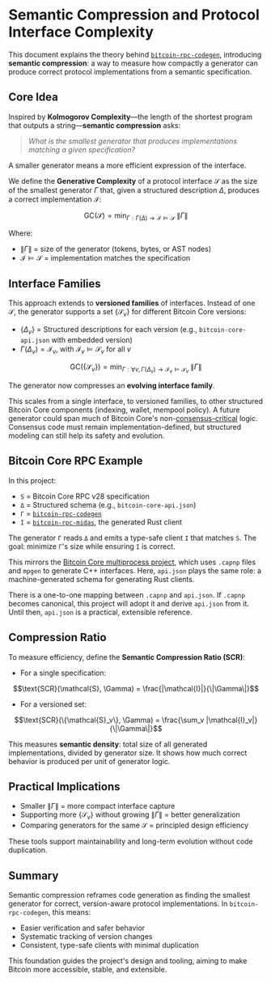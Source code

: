 # Semantic Compression and Protocol Interface Complexity

This document explains the theory behind [`bitcoin-rpc-codegen`](https://github.com/nervana21/bitcoin-rpc-codegen), introducing **semantic compression**: a way to measure how compactly a generator can produce correct protocol implementations from a semantic specification.

## Core Idea

Inspired by **Kolmogorov Complexity**—the length of the shortest program that outputs a string—**semantic compression** asks:

> _What is the smallest generator that produces implementations matching a given specification?_

A smaller generator means a more efficient expression of the interface.

We define the **Generative Complexity** of a protocol interface $\mathcal{S}$ as the size of the smallest generator $\Gamma$ that, given a structured description $\Delta$, produces a correct implementation $\mathcal{I}$:

```math
\text{GC}(\mathcal{S}) = \min_{\Gamma : \Gamma(\Delta) \to \mathcal{I} \models \mathcal{S}} \; \|\Gamma\|
```

Where:

- $\|\Gamma\|$ = size of the generator (tokens, bytes, or AST nodes)
- $\mathcal{I} \models \mathcal{S}$ = implementation matches the specification

## Interface Families

This approach extends to **versioned families** of interfaces. Instead of one $\mathcal{S}$, the generator supports a set $\{\mathcal{S}_v\}$ for different Bitcoin Core versions:

- $\{\Delta_v\}$ = Structured descriptions for each version (e.g., `bitcoin-core-api.json` with embedded version)
- $\Gamma(\Delta_v) = \mathcal{I}_v$, with $\mathcal{I}_v \models \mathcal{S}_v$ for all $v$

```math
\text{GC}(\{\mathcal{S}_v\}) = \min_{\Gamma : \forall v, \Gamma(\Delta_v) \to \mathcal{I}_v \models \mathcal{S}_v} \; \|\Gamma\|
```

The generator now compresses an **evolving interface family**.

This scales from a single interface, to versioned families, to other structured Bitcoin Core components (indexing, wallet, mempool policy). A future generator could span much of Bitcoin Core's non-[consensus-critical](https://github.com/rust-bitcoin/rust-bitcoin?tab=readme-ov-file#consensus) logic. Consensus code must remain implementation-defined, but structured modeling can still help its safety and evolution.

## Bitcoin Core RPC Example

In this project:

- `S` = Bitcoin Core RPC v28 specification
- `Δ` = Structured schema (e.g., `bitcoin-core-api.json`)
- `Γ` = [`bitcoin-rpc-codegen`](https://github.com/nervana21/bitcoin-rpc-codegen)
- `I` = [`bitcoin-rpc-midas`](https://github.com/nervana21/bitcoin-rpc-midas`), the generated Rust client

The generator `Γ` reads `Δ` and emits a type-safe client `I` that matches `S`. The goal: minimize `Γ`'s size while ensuring `I` is correct.

This mirrors the [Bitcoin Core multiprocess project](https://github.com/bitcoin/bitcoin/pull/28722), which uses `.capnp` files and `mpgen` to generate C++ interfaces. Here, `api.json` plays the same role: a machine-generated schema for generating Rust clients.

There is a one-to-one mapping between `.capnp` and `api.json`. If `.capnp` becomes canonical, this project will adopt it and derive `api.json` from it. Until then, `api.json` is a practical, extensible reference.

## Compression Ratio

To measure efficiency, define the **Semantic Compression Ratio (SCR)**:

- For a single specification:

```math
\text{SCR}(\mathcal{S}, \Gamma) = \frac{|\mathcal{I}|}{\|\Gamma\|}
```

- For a versioned set:

```math
\text{SCR}(\{\mathcal{S}_v\}, \Gamma) = \frac{\sum_v |\mathcal{I}_v|}{\|\Gamma\|}
```

This measures **semantic density**: total size of all generated implementations, divided by generator size. It shows how much correct behavior is produced per unit of generator logic.

## Practical Implications

- Smaller $\|\Gamma\|$ = more compact interface capture
- Supporting more $\{\mathcal{S}_v\}$ without growing $\|\Gamma\|$ = better generalization
- Comparing generators for the same $\mathcal{S}$ = principled design efficiency

These tools support maintainability and long-term evolution without code duplication.

## Summary

Semantic compression reframes code generation as finding the smallest generator for correct, version-aware protocol implementations. In `bitcoin-rpc-codegen`, this means:

- Easier verification and safer behavior
- Systematic tracking of version changes
- Consistent, type-safe clients with minimal duplication

This foundation guides the project's design and tooling, aiming to make Bitcoin more accessible, stable, and extensible.

